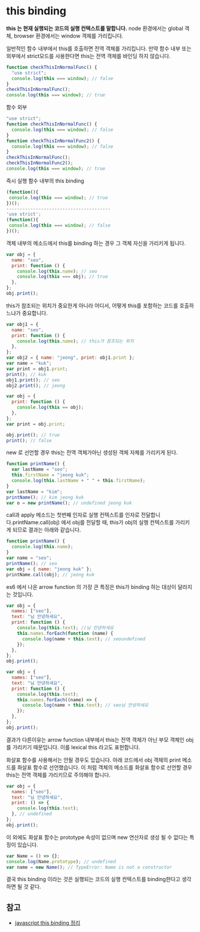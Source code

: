 # this binding

**this 는 현재 실행되는 코드의 실행 컨텍스트를 말합니다.** node 환경에서는 global 객체, browser 환경에서는 window 객체를 가리킵니다.

일반적인 함수 내부에서 this를 호출하면 전역 객체를 가리킵니다. 만약 함수 내부 또는 외부에서 strict모드를 사용한다면 this는 전역 객체를 바인딩 하지 않습니다.

```javascript
function checkThisInNormalFunc() {
  "use strict";
  console.log(this === window); // false
}
checkThisInNormalFunc();
console.log(this === window); // true
```

함수 외부

```javascript
"use strict";
function checkThisInNormalFunc() {
  console.log(this === window); // false
}
function checkThisInNormalFunc2() {
  console.log(this === window); // false
}
checkThisInNormalFunc();
checkThisInNormalFunc2();
console.log(this === window); // true
```

즉시 실행 함수 내부의 this binding

```javascript
(function(){
 console.log(this === window); // true
})();
---------------------------------------
'use strict';
(function(){
 console.log(this === window); // false
})();
```

객체 내부의 메소드에서 this를 binding 하는 경우 그 객체 자신을 가리키게 됩니다.

```javascript
var obj = {
  name: "seo",
  print: function () {
    console.log(this.name); // seo
    console.log(this === obj); // true
  },
};
obj.print();
```

this가 참조되는 위치가 중요한게 아니라 어디서, 어떻게 this를 포함하는 코드를 호출하느냐가 중요합니다.

```javascript
var obj1 = {
  name: "seo",
  print: function () {
    console.log(this.name); // this가 참조되는 위치
  },
};
var obj2 = { name: "jeong", print: obj1.print };
var name = "kuk";
var print = obj1.print;
print(); // kuk
obj1.print(); // seo
obj2.print(); // jeong
```

```javascript
var obj = {
  print: function () {
    console.log(this == obj);
  },
};
var print = obj.print;

obj.print(); // true
print(); // false
```

new 로 선언할 경우 this는 전역 객체가아닌 생성된 객체 자체를 가리키게 된다.

```javascript
function printName() {
  var lastName = "seo";
  this.firstName = "jeong kuk";
  console.log(this.lastName + " " + this.firstName);
}
var lastName = "kim";
printName(); // kim jeong kuk
var o = new printName(); // undefined jeong kuk
```

call과 apply 메소드는 첫번째 인자로 실행 컨텍스트를 인자로 전달합니다.printName.call(obj) 에서 obj를 전달할 때, this가 obj의 실행 컨텍스트를 가리키게 되므로 결과는 아래와 같습니다.

```javascript
function printName() {
  console.log(this.name);
}
var name = "seo";
printName(); // seo
var obj = { name: "jeong kuk" };
printName.call(obj); // jeong kuk
```

es6 에서 나온 arrow function 의 가장 큰 특징은 this가 binding 하는 대상이 달라지는 것입니다.

```javascript
var obj = {
  names: ["seo"],
  text: "님 안녕하세요",
  print: function () {
    console.log(this.text); //님 안녕하세요
    this.names.forEach(function (name) {
      console.log(name + this.text); // seoundefined
    });
  },
};
obj.print();
```

```javascript
var obj = {
  names: ["seo"],
  text: "님 안녕하세요",
  print: function () {
    console.log(this.text);
    this.names.forEach((name) => {
      console.log(name + this.text); // seo님 안녕하세요
    });
  },
};
obj.print();
```

결과가 다른이유는 arrow function 내부에서 this는 전역 객체가 아닌 부모 객체인 obj를 가리키기 때문입니다. 이를 lexical this 라고도 표현합니다.

화살표 함수를 사용해서는 안될 경우도 있습니다. 아래 코드에서 obj 객체의 print 메소드를 화살표 함수로 선언했습니다. 이 처럼 객체의 메소드를 화살표 함수로 선언할 경우 this는 전역 객체를 가리키므로 주의해야 합니다.

```javascript
var obj = {
  names: ["seo"],
  text: "님 안녕하세요",
  print: () => {
    console.log(this.text);
  }, // undefined
};
obj.print();
```

이 외에도 화살표 함수는 prototype 속성이 없으며 new 연산자로 생성 될 수 없다는 특징이 있습니다.

```javascript
var Name = () => {};
console.log(Name.prototype); // undefined
var name = new Name(); // TypeError: Name is not a constructor
```

결국 this binding 이라는 것은 실행되는 코드의 실행 컨텍스트를 binding한다고 생각하면 될 것 같다.

## 참고

- [javascript this binding 정리](https://medium.com/sjk5766/javascript-this-binding-%EC%A0%95%EB%A6%AC-ae84e2499962)
